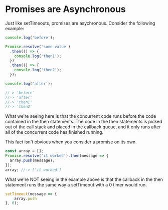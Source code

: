 # Promises are Asynchronous

Just like setTimeouts, promises are asychronous. Consider the following example:

```js
console.log('before');

Promise.resolve('some value')
  .then(() => {
    console.log('then1');
  })
  .then(() => {
    console.log('then2');
  });

console.log('after');

//-> 'before'
//-> 'after'
//-> 'then1'
//-> 'then2'
```

What we're seeing here is that the concurrent code runs before the code contained in the then statements. The code in the then statements is picked out of the call stack and placed in the callback queue, and it only runs after all of the concurrent code has finished running. 

This fact isn't obvious when you consider a promise on its own.

```js
const array = [];
Promise.resolve('it worked').then(message => {
  array.push(message);
});
array; //-> ['it worked']
```

What we're NOT seeing in the example above is that the callback in the then statement runs the same way a setTimeout with a 0 timer would run.

```js
setTimeout(message => {
    array.push
}, 0);
```

